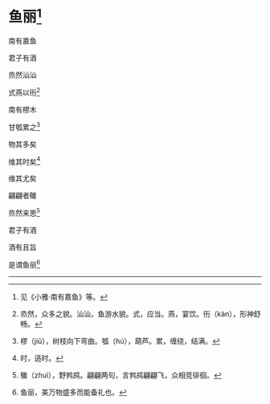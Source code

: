    

# 鱼丽[^1]

南有嘉鱼

君子有酒

烝然汕汕

式燕以衎[^2]

南有樛木

甘瓠累之[^3]

物其多矣

维其时矣[^4]

维其尤矣

翩翩者鵻

烝然来思[^5]

君子有酒

酒有且旨

是谓鱼丽[^6]

* * *

[^1]: 见《小雅·南有嘉鱼》等。
[^2]: 烝然，众多之貌。汕汕，鱼游水貌。式，应当。燕，宴饮。衎（kàn），形神舒畅。
[^3]: 樛（jiū），树枝向下弯曲。瓠（hú），葫芦。累，缠绕，结满。
[^4]: 时，适时。
[^5]: 鵻（zhuì），野鹁鸪。翩翩两句，言鹁鸪翩翩飞，众相竞徘徊。
[^6]: 鱼丽，美万物盛多而能备礼也。